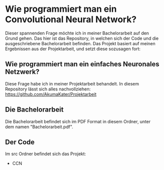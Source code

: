 # Wie programmiert man ein Convolutional Neural Network?

Dieser spannenden Frage möchte ich in meiner Bachelorarbeit auf den Grund gehen.
Das hier ist das Repository, in welchen sich der Code und die ausgeschriebene Bachelorarbeit befinden.
Das Projekt basiert auf meinen Ergebnissen aus der Projektarbeit, und setzt diese sozusagen fort:

## Wie programmiert man ein einfaches Neuronales Netzwerk?

Diese Frage habe ich in meiner Projektarbeit behandelt. 
In diesem Repository lässt sich alles nachvollziehen:
https://github.com/AkumaKater/Projektarbeit

## Die Bachelorarbeit

Die Bachelorarbeit befindet sich im PDF Format in diesem Ordner, unter dem namen "Bachelorarbeit.pdf".

## Der Code

Im src Ordner befindet sich das Projekt:
- CCN